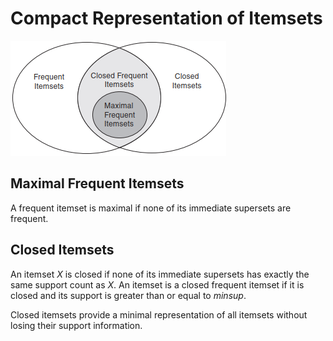 # Compact Representation of Itemsets
![](images/Compact%20Representation.png)

## Maximal Frequent Itemsets
A frequent itemset is maximal if none of its immediate supersets are frequent.

## Closed Itemsets
An itemset $X$ is closed if none of its immediate supersets has exactly the same support count as $X$.  An itemset is a closed frequent itemset if it is closed and its support is greater than or equal to $minsup$.

Closed itemsets provide a minimal representation of all itemsets without losing their support information.